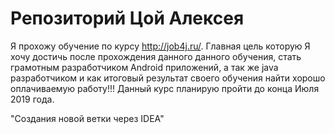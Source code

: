 # Репозиторий Цой Алексея

Я прохожу обучение по курсу http://job4j.ru/. Главная цель которую Я хочу достичь после прохождения данного данного обучения, 
стать грамотным разработчиком Android приложений, а так же java разработчиком и как итоговый результат своего обучения 
найти хорошо оплачиваемую работу!!!
Данный курс планирую пройти до конца Июля 2019 года.

"Создания новой ветки через IDEA"